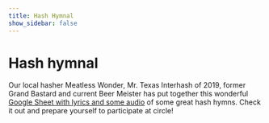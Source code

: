 ```yaml
---
title: Hash Hymnal
show_sidebar: false
---
```

# Hash hymnal
Our local hasher Meatless Wonder, Mr. Texas Interhash of 2019, former Grand Bastard and current Beer Meister has put together this wonderful [Google Sheet with lyrics and some audio](https://docs.google.com/presentation/d/1AwCDFbacLkr5TP2JQdPkObOfrcycMOG1bj3oWSUSkeE/present?fbclid=IwAR1OZMdqpk3FYcJQ-tBAkCPdna5sU61GSVooUEsp7DcbbYjyi8E2qxGXXc4&slide=id.p) of some great hash hymns. Check it out and prepare yourself to participate at circle!